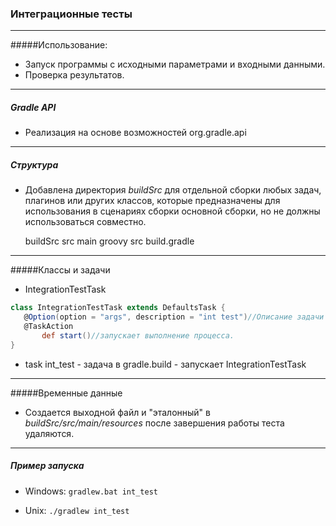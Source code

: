 ### Интеграционные тесты

------------

#####Использование:
- Запуск программы с исходными параметрами и входными данными.  
- Проверка результатов.

------------
##### Gradle API
 - Реализация на основе возможностей org.gradle.api   

------------

##### Структура
 - Добавлена директория *buildSrc*  для отдельной сборки любых задач, плагинов или других классов, которые предназначены для использования в сценариях сборки основной сборки, но не должны использоваться совместно. 

   	 buildSrc
        	src
          	 main
              	groovy
		src
		build.gradle

------------

#####Классы и задачи
 - IntegrationTestTask
 ```groovy
class IntegrationTestTask extends DefaultsTask {
	@Option(option = "args", description = "int test")//Описание задачи
	@TaskAction
		def start()//запускает выполнение процесса.
}
```
 - task int_test  - задача в gradle.build - запускает IntegrationTestTask

------------

#####Временные данные
 - Создается выходной файл и "эталонный" в *buildSrc/src/main/resources*
 	после завершения работы теста удаляются.

------------

##### Пример запуска
 - Windows:  `gradlew.bat int_test`

- Unix:  `./gradlew int_test`
